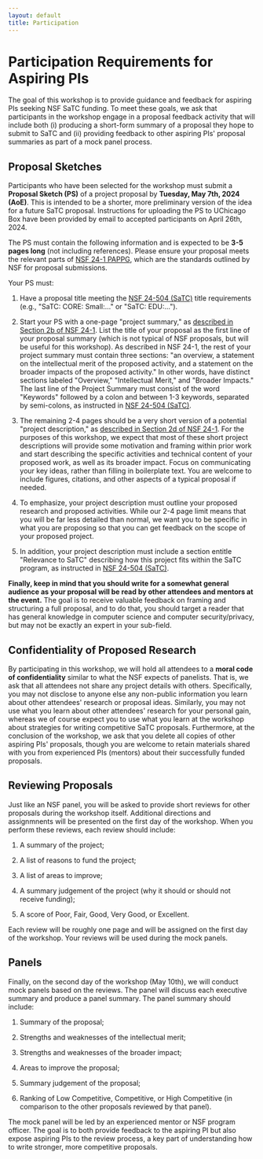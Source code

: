 ```yaml
---
layout: default
title: Participation
---
```


# Participation Requirements for Aspiring PIs

The goal of this workshop is to provide guidance and feedback for aspiring PIs seeking NSF SaTC funding. To meet these goals, we ask that participants in the workshop engage in a proposal feedback activity that will include both (i) producing a short-form summary of a proposal they hope to submit to SaTC and (ii) providing feedback to other aspiring PIs' proposal summaries as part of a mock panel process.

## Proposal Sketches

Participants who have been selected for the workshop must submit a **Proposal Sketch (PS)** of a project proposal by **Tuesday, May 7th, 2024 (AoE)**. This is intended to be a shorter, more preliminary version of the idea for a future SaTC proposal. Instructions for uploading the PS to UChicago Box have been provided by email to accepted participants on April 26th, 2024.

The PS must contain the following information and is expected to be **3-5 pages long** (not including references). Please ensure your proposal meets the relevant parts of [NSF 24-1 PAPPG](https://new.nsf.gov/policies/pappg/24-1), which are the standards outlined by NSF for proposal submissions.

Your PS must:

1. Have a proposal title meeting the [NSF 24-504 (SaTC)](https://new.nsf.gov/funding/opportunities/secure-trustworthy-cyberspace-satc/nsf24-504/solicitation) title requirements (e.g., "SaTC: CORE: Small:..." or "SaTC: EDU:...").

2. Start your PS with a one-page "project summary," as [described in Section 2b of NSF 24-1](https://new.nsf.gov/policies/pappg/24-1/ch-2-proposal-preparation#ch2D2b). List the title of your proposal as the first line of your proposal summary (which is not typical of NSF proposals, but will be useful for this workshop). As described in NSF 24-1, the rest of your project summary must contain three sections: "an overview, a statement on the intellectual merit of the proposed activity, and a statement on the broader impacts of the proposed activity." In other words, have distinct sections labeled "Overview," "Intellectual Merit," and "Broader Impacts." The last line of the Project Summary must consist of the word "Keywords" followed by a colon and between 1-3 keywords, separated by semi-colons, as instructed in [NSF 24-504 (SaTC)](https://new.nsf.gov/funding/opportunities/secure-trustworthy-cyberspace-satc/nsf24-504/solicitation).

3. The remaining 2-4 pages should be a very short version of a potential "project description," as [described in Section 2d of NSF 24-1](https://new.nsf.gov/policies/pappg/24-1/ch-2-proposal-preparation#ch2D2d). For the purposes of this workshop, we expect that most of these short project descriptions will provide some motivation and framing within prior work and start describing the specific activities and technical content of your proposed work, as well as its broader impact. Focus on communicating your key ideas, rather than filling in boilerplate text. You are welcome to include figures, citations, and other aspects of a typical proposal if needed.

4. To emphasize, your project description must outline your proposed research and proposed activities. While our 2-4 page limit means that you will be far less detailed than normal, we want you to be specific in what you are proposing so that you can get feedback on the scope of your proposed project.

5. In addition, your project description must include a section entitle "Relevance to SaTC" describing how this project fits within the SaTC program, as instructed in [NSF 24-504 (SaTC)](https://new.nsf.gov/funding/opportunities/secure-trustworthy-cyberspace-satc/nsf24-504/solicitation).

**Finally, keep in mind that you should write for a somewhat general audience as your proposal will be read by other attendees and mentors at the event.** The goal is to receive valuable feedback on framing and structuring a full proposal, and to do that, you should target a reader that has general knowledge in computer science and computer security/privacy, but may not be exactly an expert in your sub-field.

## Confidentiality of Proposed Research

By participating in this workshop, we will hold all attendees to a **moral code of confidentiality** similar to what the NSF expects of panelists. That is, we ask that all attendees not share any project details with others. Specifically, you may not disclose to anyone else any non-public information you learn about other attendees' research or proposal ideas. Similarly, you may not use what you learn about other attendees' research for your personal gain, whereas we of course expect you to use what you learn at the workshop about strategies for writing competitive SaTC proposals. Furthermore, at the conclusion of the workshop, we ask that you delete all copies of other aspiring PIs' proposals, though you are welcome to retain materials shared with you from experienced PIs (mentors) about their successfully funded proposals.

## Reviewing Proposals

Just like an NSF panel, you will be asked to provide short reviews for other proposals during the workshop itself. Additional directions and assignmnents will be presented on the first day of the workshop. When you perform these reviews, each review should include:

1. A summary of the project;

2. A list of reasons to fund the project;

3. A list of areas to improve;

4. A summary judgement of the project (why it should or should not receive funding);

5. A score of Poor, Fair, Good, Very Good, or Excellent.

Each review will be roughly one page and will be assigned on the first day of the workshop. Your reviews will be used during the mock panels.

## Panels

Finally, on the second day of the workshop (May 10th), we will conduct mock panels based on the reviews. The panel will discuss each executive summary and produce a panel summary. The panel summary should include:

1. Summary of the proposal;

2. Strengths and weaknesses of the intellectual merit;

3. Strengths and weaknesses of the broader impact;

4. Areas to improve the proposal;

5. Summary judgement of the proposal;

6. Ranking of Low Competitive, Competitive, or High Competitive (in comparison to the other proposals reviewed by that panel).

The mock panel will be led by an experienced mentor or NSF program officer. The goal is to both provide feedback to the aspiring PI but also expose aspiring PIs to the review process, a key part of understanding how to write stronger, more competitive proposals.
